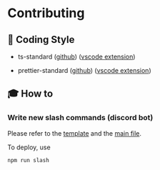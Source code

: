# Contributing

## :art: Coding Style

- ts-standard
  ([github](https://github.com/standard/ts-standard))
  ([vscode extension](https://marketplace.visualstudio.com/items?itemName=standard.vscode-standard))

- prettier-standard
  ([github](https://github.com/sheerun/prettier-standard))
  ([vscode extension](https://marketplace.visualstudio.com/items?itemName=numso.prettier-standard-vscode))

## :mortar_board: How to

### Write new slash commands (discord bot)

Please refer to the [template](discord/commands/test.ts) and the [main file](discord/commands/_main.ts).

To deploy, use

```Shell
npm run slash
```
